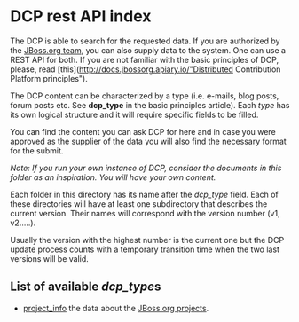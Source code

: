 DCP rest API index
==================

The DCP is able to search for the requested data. If you are authorized by the [JBoss.org team](http://www.jboss.org/about.html), you can also supply data to the system. One can use a REST API for both. If you are not familiar with the basic principles of DCP, please, read [this](http://docs.jbossorg.apiary.io/"Distributed Contribution Platform principles").

The DCP content can be characterized by a type (i.e. e-mails, blog posts, forum posts etc. See **dcp_type** in the basic principles article). Each *type* has its own logical structure and it will require specific fields to be filled.

You can find the content you can ask DCP for here and in case you were approved as the supplier of the data you will also find the necessary format for the submit. 

*Note: If you run your own instance of DCP, consider the documents in this folder as an inspiration. You will have your own content.*

Each folder in this directory has its name after the *dcp_type* field. Each of these directories will have at least one subdirectory that describes the current version. Their names will correspond with the version number (v1, v2.....).

 Usually the version with the highest number is the current one but the DCP update process counts with a temporary transition time when the two last versions will be valid. 

List of available *dcp_type*s
--------------------------

+ [project_info](project_info/v1/project_info.md) the data about the [JBoss.org projects](https://www.jboss.org/projects.html). 